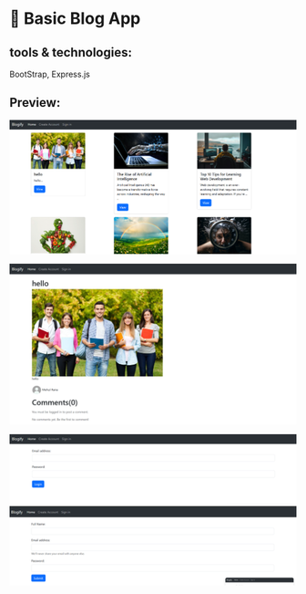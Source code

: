 
# 📌 Basic Blog App  

## tools & technologies: 
BootStrap, 
Express.js

## Preview:
![Project preview](https://github.com/Mehuull/Blog-App/blob/main/assets/Screenshot%202025-03-18%20171813.png)

![Project preview](https://github.com/Mehuull/Blog-App/blob/main/assets/screencapture-localhost-8000-blog-678a04cccea81679f29d28f4-2025-03-18-17_18_39.png)

![Project preview](https://github.com/Mehuull/Blog-App/blob/main/assets/Screenshot%202025-03-18%20171916.png)
![Project preview](https://github.com/Mehuull/Blog-App/blob/main/assets/Screenshot%202025-03-18%20171925.png)



